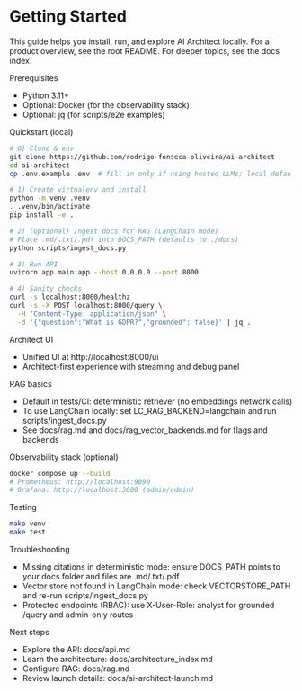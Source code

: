 # Getting Started

This guide helps you install, run, and explore AI Architect locally. For a product overview, see the root README. For deeper topics, see the docs index.

Prerequisites
- Python 3.11+
- Optional: Docker (for the observability stack)
- Optional: jq (for scripts/e2e examples)

Quickstart (local)
```bash
# 0) Clone & env
git clone https://github.com/rodrigo-fonseca-oliveira/ai-architect
cd ai-architect
cp .env.example .env  # fill in only if using hosted LLMs; local defaults work

# 1) Create virtualenv and install
python -m venv .venv
. .venv/bin/activate
pip install -e .

# 2) (Optional) Ingest docs for RAG (LangChain mode)
# Place .md/.txt/.pdf into DOCS_PATH (defaults to ./docs)
python scripts/ingest_docs.py

# 3) Run API
uvicorn app.main:app --host 0.0.0.0 --port 8000

# 4) Sanity checks
curl -s localhost:8000/healthz
curl -s -X POST localhost:8000/query \
  -H "Content-Type: application/json" \
  -d '{"question":"What is GDPR?","grounded": false}' | jq .
```

Architect UI
- Unified UI at http://localhost:8000/ui
- Architect-first experience with streaming and debug panel

RAG basics
- Default in tests/CI: deterministic retriever (no embeddings network calls)
- To use LangChain locally: set LC_RAG_BACKEND=langchain and run scripts/ingest_docs.py
- See docs/rag.md and docs/rag_vector_backends.md for flags and backends

Observability stack (optional)
```bash
docker compose up --build
# Prometheus: http://localhost:9090
# Grafana: http://localhost:3000 (admin/admin)
```

Testing
```bash
make venv
make test
```

Troubleshooting
- Missing citations in deterministic mode: ensure DOCS_PATH points to your docs folder and files are .md/.txt/.pdf
- Vector store not found in LangChain mode: check VECTORSTORE_PATH and re-run scripts/ingest_docs.py
- Protected endpoints (RBAC): use X-User-Role: analyst for grounded /query and admin-only routes

Next steps
- Explore the API: docs/api.md
- Learn the architecture: docs/architecture_index.md
- Configure RAG: docs/rag.md
- Review launch details: docs/ai-architect-launch.md
